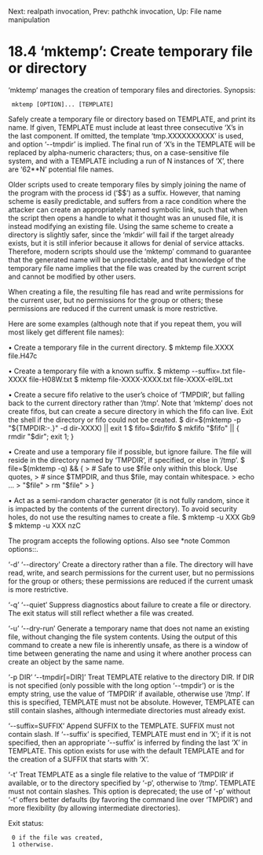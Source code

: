 Next: realpath invocation,  Prev: pathchk invocation,  Up: File name manipulation

18.4 ‘mktemp’: Create temporary file or directory
=================================================

‘mktemp’ manages the creation of temporary files and directories.
Synopsis:

     mktemp [OPTION]... [TEMPLATE]

   Safely create a temporary file or directory based on TEMPLATE, and
print its name.  If given, TEMPLATE must include at least three
consecutive ‘X’s in the last component.  If omitted, the template
‘tmp.XXXXXXXXXX’ is used, and option ‘--tmpdir’ is implied.  The final
run of ‘X’s in the TEMPLATE will be replaced by alpha-numeric
characters; thus, on a case-sensitive file system, and with a TEMPLATE
including a run of N instances of ‘X’, there are ‘62**N’ potential file
names.

   Older scripts used to create temporary files by simply joining the
name of the program with the process id (‘$$’) as a suffix.  However,
that naming scheme is easily predictable, and suffers from a race
condition where the attacker can create an appropriately named symbolic
link, such that when the script then opens a handle to what it thought
was an unused file, it is instead modifying an existing file.  Using the
same scheme to create a directory is slightly safer, since the ‘mkdir’
will fail if the target already exists, but it is still inferior because
it allows for denial of service attacks.  Therefore, modern scripts
should use the ‘mktemp’ command to guarantee that the generated name
will be unpredictable, and that knowledge of the temporary file name
implies that the file was created by the current script and cannot be
modified by other users.

   When creating a file, the resulting file has read and write
permissions for the current user, but no permissions for the group or
others; these permissions are reduced if the current umask is more
restrictive.

   Here are some examples (although note that if you repeat them, you
will most likely get different file names):

   • Create a temporary file in the current directory.
          $ mktemp file.XXXX
          file.H47c

   • Create a temporary file with a known suffix.
          $ mktemp --suffix=.txt file-XXXX
          file-H08W.txt
          $ mktemp file-XXXX-XXXX.txt
          file-XXXX-eI9L.txt

   • Create a secure fifo relative to the user’s choice of ‘TMPDIR’, but
     falling back to the current directory rather than ‘/tmp’.  Note
     that ‘mktemp’ does not create fifos, but can create a secure
     directory in which the fifo can live.  Exit the shell if the
     directory or fifo could not be created.
          $ dir=$(mktemp -p "${TMPDIR:-.}" -d dir-XXXX) || exit 1
          $ fifo=$dir/fifo
          $ mkfifo "$fifo" || { rmdir "$dir"; exit 1; }

   • Create and use a temporary file if possible, but ignore failure.
     The file will reside in the directory named by ‘TMPDIR’, if
     specified, or else in ‘/tmp’.
          $ file=$(mktemp -q) && {
          >   # Safe to use $file only within this block.  Use quotes,
          >   # since $TMPDIR, and thus $file, may contain whitespace.
          >   echo ... > "$file"
          >   rm "$file"
          > }

   • Act as a semi-random character generator (it is not fully random,
     since it is impacted by the contents of the current directory).  To
     avoid security holes, do not use the resulting names to create a
     file.
          $ mktemp -u XXX
          Gb9
          $ mktemp -u XXX
          nzC

   The program accepts the following options.  Also see *note Common
options::.

‘-d’
‘--directory’
     Create a directory rather than a file.  The directory will have
     read, write, and search permissions for the current user, but no
     permissions for the group or others; these permissions are reduced
     if the current umask is more restrictive.

‘-q’
‘--quiet’
     Suppress diagnostics about failure to create a file or directory.
     The exit status will still reflect whether a file was created.

‘-u’
‘--dry-run’
     Generate a temporary name that does not name an existing file,
     without changing the file system contents.  Using the output of
     this command to create a new file is inherently unsafe, as there is
     a window of time between generating the name and using it where
     another process can create an object by the same name.

‘-p DIR’
‘--tmpdir[=DIR]’
     Treat TEMPLATE relative to the directory DIR.  If DIR is not
     specified (only possible with the long option ‘--tmpdir’) or is the
     empty string, use the value of ‘TMPDIR’ if available, otherwise use
     ‘/tmp’.  If this is specified, TEMPLATE must not be absolute.
     However, TEMPLATE can still contain slashes, although intermediate
     directories must already exist.

‘--suffix=SUFFIX’
     Append SUFFIX to the TEMPLATE.  SUFFIX must not contain slash.  If
     ‘--suffix’ is specified, TEMPLATE must end in ‘X’; if it is not
     specified, then an appropriate ‘--suffix’ is inferred by finding
     the last ‘X’ in TEMPLATE.  This option exists for use with the
     default TEMPLATE and for the creation of a SUFFIX that starts with
     ‘X’.

‘-t’
     Treat TEMPLATE as a single file relative to the value of ‘TMPDIR’
     if available, or to the directory specified by ‘-p’, otherwise to
     ‘/tmp’.  TEMPLATE must not contain slashes.  This option is
     deprecated; the use of ‘-p’ without ‘-t’ offers better defaults (by
     favoring the command line over ‘TMPDIR’) and more flexibility (by
     allowing intermediate directories).

   Exit status:

     0 if the file was created,
     1 otherwise.

